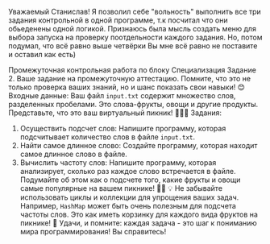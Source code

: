 Уважаемый Станислав! 
Я позволил себе "вольность" выполнить все три задания контрольной в одной программе, т.к посчитал что они обьеденены одной логикой.
Признаюсь была мысль создать меню для выбора запуска на проверку поотдельности каждого задания. 
Но, потом подумал, что всё равно выше четвёрки Вы мне всё равно не поставите и оставил как есть)

Промежуточная контрольная работа по
блоку Специализация
Задание 2.
Ваше задание на промежуточную аттестацию. Помните, что это не
только проверка ваших знаний, но и шанс показать свои навыки! 😊
Входные данные:
Ваш файл `input.txt` содержит множество слов, разделенных
пробелами. Это слова-фрукты, овощи и другие продукты.
Представьте, что это ваш виртуальный пикник! 🍎🥕🥧
Задания:
1. Осуществить подсчет слов:
Напишите программу, которая подсчитывает количество слов в
файле `input.txt`.
2. Найти самое длинное слово:
Создайте программу, которая находит самое длинное слово в
файле.
3. Вычислить частоту слов:
Напишите программу, которая анализирует, сколько раз каждое
слово встречается в файле. Подумайте об этом как о подсчете того,
какие фрукты и овощи самые популярные на вашем пикнике! 🍇🍉
💡 Не забывайте использовать циклы и коллекции для упрощения ваших
задач. Например, `HashMap` может быть очень полезным для подсчета
частоты слов. Это как иметь корзинку для каждого вида фруктов на
пикнике! 🧺
Удачи, и помните: каждая задача - это шаг к пониманию мира
программирования! Вы справитесь! 
